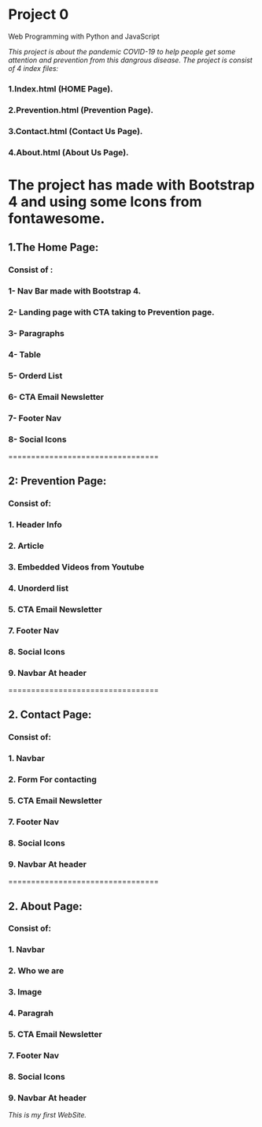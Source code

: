 # Project 0

Web Programming with Python and JavaScript

*This project is about the pandemic COVID-19 to help people get some attention and prevention from this dangrous disease.
The project is consist of 4 index files:*

### 1.Index.html (HOME Page).
### 2.Prevention.html (Prevention Page).
### 3.Contact.html (Contact Us Page).
### 4.About.html (About Us Page).

The project has made with Bootstrap 4 and using some Icons from fontawesome.
===================================================================================

## 1.The Home Page:

### Consist of :
### 1- Nav Bar made with Bootstrap 4.
### 2- Landing page with CTA taking to Prevention page.
### 3- Paragraphs
### 4- Table
### 5- Orderd List
### 6- CTA Email Newsletter
### 7- Footer Nav
### 8- Social Icons

 =================================
## 2: Prevention Page:

### Consist of:
### 1. Header Info
### 2. Article 
### 3. Embedded Videos from Youtube
### 4. Unorderd list
### 5. CTA Email Newsletter
### 7. Footer Nav
### 8. Social Icons
### 9. Navbar At header

=================================
## 2. Contact Page:

### Consist of:
### 1. Navbar
### 2. Form For contacting
### 5. CTA Email Newsletter
### 7. Footer Nav
### 8. Social Icons
### 9. Navbar At header

=================================
## 2. About Page:

### Consist of:
### 1. Navbar
### 2. Who we are
### 3. Image
### 4. Paragrah
### 5. CTA Email Newsletter
### 7. Footer Nav
### 8. Social Icons
### 9. Navbar At header

*This is my first WebSite.*
